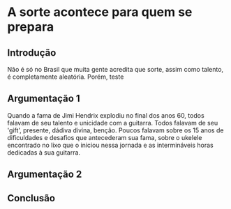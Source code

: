 # A sorte acontece para quem se prepara

## Introdução
Não é só no Brasil que muita gente acredita que sorte, assim como talento, é completamente aleatória. Porém, teste

## Argumentação 1
Quando a fama de Jimi Hendrix explodiu no final dos anos 60, todos falavam de seu talento e unicidade com a guitarra. Todos falavam de seu 'gift', presente, dádiva divina, benção. Poucos falavam sobre os 15 anos de dificuldades e desafios que antecederam sua fama, sobre o ukelele encontrado no lixo que o iniciou nessa jornada e as intermináveis horas dedicadas à sua guitarra.

## Argumentação 2

## Conclusão
